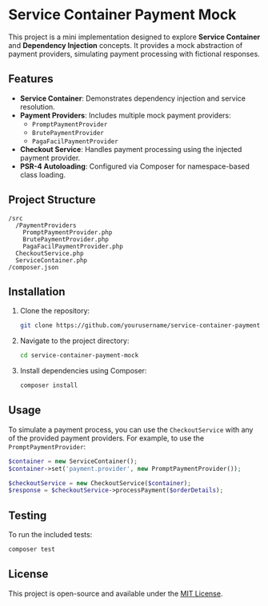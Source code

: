 # Service Container Payment Mock

This project is a mini implementation designed to explore **Service Container** and **Dependency Injection** concepts. It provides a mock abstraction of payment providers, simulating payment processing with fictional responses.

## Features

-   **Service Container**: Demonstrates dependency injection and service resolution.
-   **Payment Providers**: Includes multiple mock payment providers:
    -   `PromptPaymentProvider`
    -   `BrutePaymentProvider`
    -   `PagaFacilPaymentProvider`
-   **Checkout Service**: Handles payment processing using the injected payment provider.
-   **PSR-4 Autoloading**: Configured via Composer for namespace-based class loading.

## Project Structure

```
/src
  /PaymentProviders
    PromptPaymentProvider.php
    BrutePaymentProvider.php
    PagaFacilPaymentProvider.php
  CheckoutService.php
  ServiceContainer.php
/composer.json
```

## Installation

1. Clone the repository:
    ```bash
    git clone https://github.com/yourusername/service-container-payment-mock.git
    ```
2. Navigate to the project directory:
    ```bash
    cd service-container-payment-mock
    ```
3. Install dependencies using Composer:
    ```bash
    composer install
    ```

## Usage

To simulate a payment process, you can use the `CheckoutService` with any of the provided payment providers. For example, to use the `PromptPaymentProvider`:

```php
$container = new ServiceContainer();
$container->set('payment.provider', new PromptPaymentProvider());

$checkoutService = new CheckoutService($container);
$response = $checkoutService->processPayment($orderDetails);
```

## Testing

To run the included tests:

```bash
composer test
```

## License

This project is open-source and available under the [MIT License](LICENSE).
